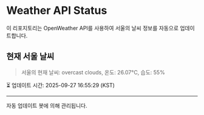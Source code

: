 
# Weather API Status

이 리포지토리는 OpenWeather API를 사용하여 서울의 날씨 정보를 자동으로 업데이트합니다.

## 현재 서울 날씨
> 서울의 현재 날씨: overcast clouds, 온도: 26.07°C, 습도: 55%

⏳ 업데이트 시간: 2025-09-27 16:55:29 (KST)

---
자동 업데이트 봇에 의해 관리됩니다.
